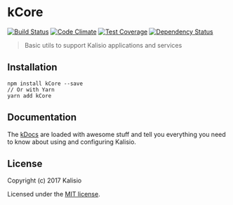 # kCore

[![Build Status](https://travis-ci.org/kalisio/kCore.png?branch=master)](https://travis-ci.org/kalisio/kCore)
[![Code Climate](https://codeclimate.com/github/kaelia-tech/kCore/badges/gpa.svg)](https://codeclimate.com/github/kaelia-tech/kCore)
[![Test Coverage](https://codeclimate.com/github/kaelia-tech/kCore/badges/coverage.svg)](https://codeclimate.com/github/kaelia-tech/kCore/coverage)
[![Dependency Status](https://img.shields.io/david/kalisio/kCore.svg?style=flat-square)](https://david-dm.org/kalisio/kCore)

> Basic utils to support Kalisio applications and services

## Installation

```
npm install kCore --save
// Or with Yarn
yarn add kCore
```

## Documentation

The [kDocs](https://kaelia-tech.gitbooks.io/kaelia/) are loaded with awesome stuff and tell you everything you need to know about using and configuring Kalisio.

## License

Copyright (c) 2017 Kalisio

Licensed under the [MIT license](LICENSE).
